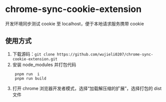 # chrome-sync-cookie-extension

开发环境同步测试 cookie 至 localhost，便于本地请求服务携带 cookie

## 使用方式

1. 下载源码：`git clone https://github.com/wujieli0207/chrome-sync-cookie-extension.git`
2. 安装 node_modules 并打包代码
   ```shell
    pnpm run  i
    pnpm run build
   ```
3. 打开 chrome 浏览器开发者模式，选择“加载解压缩的扩展”，选择打包的 dist 文件
